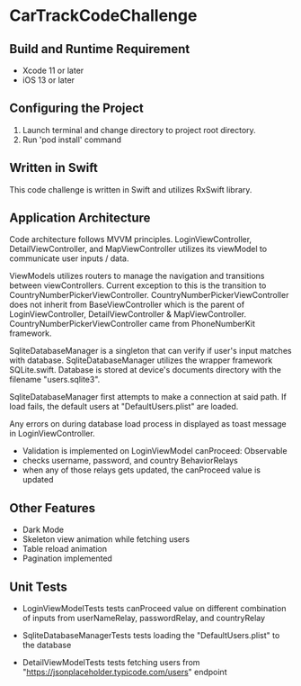 # CarTrackCodeChallenge


## Build and Runtime Requirement
 - Xcode 11 or later
 - iOS 13 or later

## Configuring the Project
1. Launch terminal and change directory to project root directory.
2. Run 'pod install' command


## Written in Swift

This code challenge is written in Swift and utilizes RxSwift library.

## Application Architecture

Code architecture follows MVVM principles. 
LoginViewController, DetailViewController,  and MapViewController utilizes its viewModel to communicate user inputs / data.

ViewModels utilizes routers to manage the navigation and transitions between viewControllers.
Current exception to this is the transition to CountryNumberPickerViewController.
CountryNumberPickerViewController does not inherit from BaseViewController which is the parent of LoginViewController, DetailViewController & MapViewController. CountryNumberPickerViewController came from PhoneNumberKit framework.

SqliteDatabaseManager is a singleton that can verify if user's input matches with database.
SqliteDatabaseManager utilizes the wrapper framework SQLite.swift.
Database is stored at device's documents directory with the filename "users.sqlite3".

SqliteDatabaseManager first attempts to make a connection at said path. 
If load fails, the default users at "DefaultUsers.plist" are loaded.

Any errors on during database load process in displayed as toast message in LoginViewController.

- Validation is implemented on LoginViewModel canProceed: Observable<Bool>
- checks username, password, and country BehaviorRelays
- when any of those relays gets updated, the canProceed value is updated

## Other Features

- Dark Mode
- Skeleton view animation while fetching users
- Table reload animation
- Pagination implemented

## Unit Tests

- LoginViewModelTests tests canProceed value on different combination of inputs from userNameRelay, passwordRelay, and countryRelay

- SqliteDatabaseManagerTests tests loading the "DefaultUsers.plist" to the database

- DetailViewModelTests tests fetching users from "https://jsonplaceholder.typicode.com/users" endpoint

